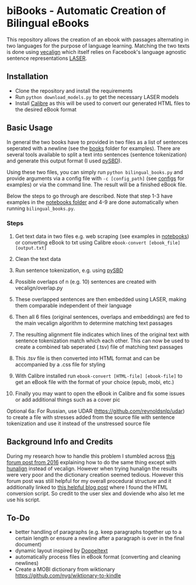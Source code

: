 # biBooks - Automatic Creation of Bilingual eBooks

This repository allows the creation of an ebook with passages alternating in two languages for the purpose of language learning. Matching the two texts is done using [vecalign](https://github.com/thompsonb/vecalign) which itself relies on Facebook's language agnostic sentence representations [LASER](https://github.com/facebookresearch/LASER).

## Installation

- Clone the repository and install the requirements
- Run `python download_models.py` to get the necessary LASER models
- Install [Calibre](https://calibre-ebook.com/) as this will be used to convert our generated HTML files to the desired eBook format

## Basic Usage

In general the two books have to provided in two files as a list of sentences seperated with a newline (see the [books](books/) folder for examples). There are several tools available to split a text into sentences (sentence tokenization) and generate this output format (I used [pySBD](https://github.com/nipunsadvilkar/pySBD)).

Using these two files, you can simply run `python bilingual_books.py` and provide arguments via a config file with `-c [config_path]` (see [configs](configs/) for examples) or via the command line. The result will be a finished eBook file.

Below the steps to go through are described. Note that step 1-3 have examples in the [notebooks folder](notebooks/) and 4-9 are done automatically when running `bilingual_books.py`.

###  Steps

1. Get text data in two files e.g. web scraping (see examples in [notebooks](notebooks/)) or converting eBook to txt using Calibre `ebook-convert [ebook_file] [output.txt]`

2. Clean the text data

3. Run sentence tokenization, e.g. using [pySBD](https://github.com/nipunsadvilkar/pySBD)

4. Possible overlaps of n (e.g. 10) sentences are created with vecalign/overlap.py

5.  These overlapped sentences are then embedded using LASER, making them comparable independent of their language

6. Then all 6 files (original sentences, overlaps and embeddings) are fed to the main vecalign algorithm to determine matching text passages

7. The resulting alignment file indicates which lines of the original text with sentence tokenization match which each other. This can now be used to create a combined tab seperated (.tsv) file of matching text passages

8. This .tsv file is then converted into HTML format and can be accompanied by a .css file for styling

9. With Calibre installed run `ebook-convert [HTML-file] [ebook-file]` to get an eBook file with the format of your choice (epub, mobi, etc.)

10. Finally you may want to open the eBook in Calibre and fix some issues or add additional things such as a cover pic


Optional 6a: For Russian, use UDAR (https://github.com/reynoldsnlp/udar) to create a file with stresses added from the source file with sentence tokenization and use it instead of the unstressed source file

## Background Info and Credits

During my research how to handle this problem I stumbled across [this forum post from 2016](https://www.mobileread.com/forums/showthread.php?t=39719#8) explaining how to do the same thing except with [hunalign](https://github.com/danielvarga/hunalign) instead of vecalign. However when trying hunalign the results were very poor and the dictionary creation seemed tedious. However this forum post was still helpful for my overall procedural structure and it additionally linked to [this helpful blog post](https://languagefixation.wordpress.com/2011/02/23/how-to-create-parallel-texts-for-language-learning-part-2/) where I found the HTML conversion script. So credit to the user slex and doviende who also let me use his script.



## To-Do
- better handling of paragraphs (e.g. keep paragraphs together up to a certain length or ensure a newline after a paragraph is over in the final document)
- dynamic layout inspired by [Doppeltext](https://www.doppeltext.com/en/) 
- automatically process files in eBook format (converting and cleaning newlines)
- Create a MOBI dictionary from wiktionary https://github.com/nyg/wiktionary-to-kindle